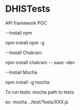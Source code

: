 # DHISTests
API framework POC

--Install npm

npm install npm -g

--Install Chakram

npm install chakram -- save –dev

--Install Mocha

npm install -g mocha


To run tests: mocha path to tests

ex: mocha ../test/Tests/XXX.js




